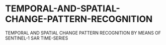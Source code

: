 # TEMPORAL-AND-SPATIAL-CHANGE-PATTERN-RECOGNITION
TEMPORAL AND SPATIAL CHANGE PATTERN RECOGNITION BY MEANS OF SENTINEL-1 SAR TIME-SERIES
